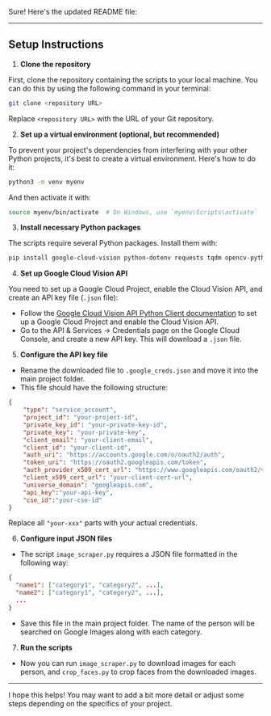Sure! Here's the updated README file:

---

## Setup Instructions

1. **Clone the repository**

First, clone the repository containing the scripts to your local machine. You can do this by using the following command in your terminal:

```bash
git clone <repository URL>
```

Replace `<repository URL>` with the URL of your Git repository.

2. **Set up a virtual environment (optional, but recommended)**

To prevent your project's dependencies from interfering with your other Python projects, it's best to create a virtual environment. Here's how to do it:

```bash
python3 -m venv myenv
```

And then activate it with:

```bash
source myenv/bin/activate  # On Windows, use `myenv\Scripts\activate`
```

3. **Install necessary Python packages**

The scripts require several Python packages. Install them with:

```bash
pip install google-cloud-vision python-dotenv requests tqdm opencv-python Pillow beautifulsoup4
```

4. **Set up Google Cloud Vision API**

You need to set up a Google Cloud Project, enable the Cloud Vision API, and create an API key file (`.json` file):

- Follow the [Google Cloud Vision API Python Client documentation](https://cloud.google.com/vision/docs/libraries#client-libraries-usage-python) to set up a Google Cloud Project and enable the Cloud Vision API.
- Go to the API & Services → Credentials page on the Google Cloud Console, and create a new API key. This will download a `.json` file.

5. **Configure the API key file**

- Rename the downloaded file to `.google_creds.json` and move it into the main project folder.
- This file should have the following structure:

```json
{                                                                                                
    "type": "service_account",                                                                    
    "project_id": "your-project-id",                                                         
    "private_key_id": "your-private-key-id",                                  
    "private_key": "your-private-key",                                         
    "client_email": "your-client-email",              
    "client_id": "your-client-id",                                                            
    "auth_uri": "https://accounts.google.com/o/oauth2/auth",                                       
    "token_uri": "https://oauth2.googleapis.com/token",                                            
    "auth_provider_x509_cert_url": "https://www.googleapis.com/oauth2/v1/certs",                   
    "client_x509_cert_url": "your-client-cert-url",
    "universe_domain": "googleapis.com",                                                          
    "api_key":"your-api-key",                                            
    "cse_id":"your-cse-id"                                                                 
}
```

Replace all `"your-xxx"` parts with your actual credentials. 

6. **Configure input JSON files**

- The script `image_scraper.py` requires a JSON file formatted in the following way:

```json
{
  "name1": ["category1", "category2", ...],
  "name2": ["category1", "category2", ...],
  ...
}
```

- Save this file in the main project folder. The name of the person will be searched on Google Images along with each category.

7. **Run the scripts**

- Now you can run `image_scraper.py` to download images for each person, and `crop_faces.py` to crop faces from the downloaded images.

---

I hope this helps! You may want to add a bit more detail or adjust some steps depending on the specifics of your project.
